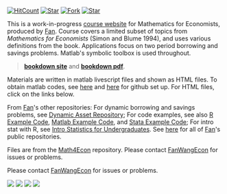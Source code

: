 [![HitCount](http://hits.dwyl.io/fanwangecon/Math4Econ.svg)](https://github.com/FanWangEcon/Math4Econ)  [![Star](https://img.shields.io/github/stars/fanwangecon/Math4Econ?style=social)](https://github.com/FanWangEcon/Math4Econ/stargazers) [![Fork](https://img.shields.io/github/forks/fanwangecon/Math4Econ?style=social)](https://github.com/FanWangEcon/Math4Econ/network/members) [![Star](https://img.shields.io/github/watchers/fanwangecon/Math4Econ?style=social)](https://github.com/FanWangEcon/Math4Econ/watchers)

This is a work-in-progress [course website](https://fanwangecon.github.io/Math4Econ/) for Mathematics for Economists, produced by [Fan](https://fanwangecon.github.io/). Course covers a limited subset of topics from *Mathematics for Economists* (Simon and Blume 1994), and uses various definitions from the book. Applications focus on two period borrowing and savings problems. Matlab's symbolic toolbox is used throughout.

> [**bookdown site**](https://fanwangecon.github.io/Math4Econ/bookdown) and [**bookdown pdf**](https://fanwangecon.github.io/Math4Econ/bookdown/Introductory-Mathematics-for-Economists-with-Matlab.pdf).

Materials are written in matlab livescript files and shown as HTML files. To obtain matlab codes, see [here](docs/gitsetup.md) and [here](docs/gitsetupown.md) for github set up. For HTML files, click on the links below.

From [Fan](https://fanwangecon.github.io/)'s other repositories: For dynamic borrowing and savings problems, see [Dynamic Asset Repository](https://fanwangecon.github.io/CodeDynaAsset/); For code examples, see also [R Example Code](https://fanwangecon.github.io/R4Econ/), [Matlab Example Code](https://fanwangecon.github.io/M4Econ/), and [Stata Example Code](https://fanwangecon.github.io/Stata4Econ/); For intro stat with R, see [Intro Statistics for Undergraduates](https://fanwangecon.github.io/Stat4Econ/). See [here](https://github.com/FanWangEcon) for all of [Fan](https://fanwangecon.github.io/)'s public repositories.

Files are from the [Math4Econ](https://github.com/FanWangEcon/Math4Econ) repository. Please contact [FanWangEcon](https://fanwangecon.github.io/) for issues or problems.

Please contact [FanWangEcon](https://fanwangecon.github.io/) for issues or problems.

[![](https://img.shields.io/github/last-commit/fanwangecon/Math4Econ)](https://github.com/FanWangEcon/Math4Econ/commits/master) [![](https://img.shields.io/github/commit-activity/m/fanwangecon/Math4Econ)](https://github.com/FanWangEcon/Math4Econ/graphs/commit-activity) [![](https://img.shields.io/github/issues/fanwangecon/Math4Econ)](https://github.com/FanWangEcon/Math4Econ/issues) [![](https://img.shields.io/github/issues-pr/fanwangecon/Math4Econ)](https://github.com/FanWangEcon/Math4Econ/pulls)

